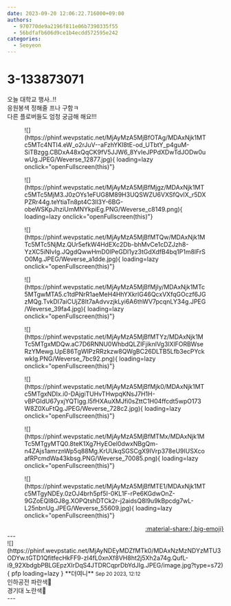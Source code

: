 ```yaml
---
date: 2023-09-20 12:06:22.716000+09:00
authors:
  - 970770de9a2196f811e06b7390335f55
  - 56bdfafb606d9ce1b4ecdd572595e242
categories:
  - Seoyeon
---
```


# 3-133873071

<div class="post-container" markdown="1">
<div class="content-container md-sidebar__scrollwrap" markdown="1">

오늘 대학교 행사..!!<br>응원봉색 정해줄 프나 구함ㅋ<br>다른 플로버들도 엄청 궁금해 해요!!!
<figure markdown="1">
![](https://phinf.wevpstatic.net/MjAyMzA5MjBfOTAg/MDAxNjk1MTc5MTc4NTI4.eW_o2rJuV--aFzhYKI8tE-od_UTbtY_p4guM-SiTBzgg.CBDxA48xQqCK9fV5JJW6_8YvIeJPPdXDwTdJODw0uwUg.JPEG/Weverse_12877.jpg){ loading=lazy onclick="openFullscreen(this)"}
</figure>

<figure markdown="1">
![](https://phinf.wevpstatic.net/MjAyMzA5MjBfMjgz/MDAxNjk1MTc5MTc5MjM3.J0zOYs1eFUG8M89H3UQSWZU6VXSfQvIX_r5DXPZRr44g.teYtiaTn8pt4C3ll3Y-6BG-obeWSKpJhziUmMNYkpiEg.PNG/Weverse_c8149.png){ loading=lazy onclick="openFullscreen(this)"}
</figure>

<figure markdown="1">
![](https://phinf.wevpstatic.net/MjAyMzA5MjBfMTQw/MDAxNjk1MTc5MTc5NjMz.QUr5efkW4HdEXc2Db-bhMvCe1cDZJzh8-YzXC5iNIvIg.JQgdQwwHmD0IPeGDl1yz3tGdXdfB4bq1P1m8lFrSO0Mg.JPEG/Weverse_a1dde.jpg){ loading=lazy onclick="openFullscreen(this)"}
</figure>

<figure markdown="1">
![](https://phinf.wevpstatic.net/MjAyMzA5MjBfMjIy/MDAxNjk1MTc5MTgwMTA5.c1tdPNrR1aeMeH4HhYXkrlG46QcxVXfqGOczf6JGzMQg.TvkDI7aiCUjZ8It7aAdvvzjkLyi6A6thWV7pcqnLY34g.JPEG/Weverse_39fa4.jpg){ loading=lazy onclick="openFullscreen(this)"}
</figure>

<figure markdown="1">
![](https://phinf.wevpstatic.net/MjAyMzA5MjBfMTYz/MDAxNjk1MTc5MTgxMDQw.aC7D6RNNU0WhbdQLZIFjiknlVg3lXlFORBWseRzYMewg.UpE86TgWIPzRRzkzw8QWgBC26DLTB5Lfb3ecPYckwkIg.PNG/Weverse_7bc92.png){ loading=lazy onclick="openFullscreen(this)"}
</figure>

<figure markdown="1">
![](https://phinf.wevpstatic.net/MjAyMzA5MjBfMjk0/MDAxNjk1MTc5MTgxNDIx.i0-DAjgiTUHvTHwpqKNsJ7H1H-vBPGIdU67yxjYQTlgg.l5fHXAuXMJfi0sZttC1H04ffcdt5wpO173W8Z0XuFtQg.JPEG/Weverse_728c2.jpg){ loading=lazy onclick="openFullscreen(this)"}
</figure>

<figure markdown="1">
![](https://phinf.wevpstatic.net/MjAyMzA5MjBfMTMx/MDAxNjk1MTc5MTgyMTQ0.8teK1Xg7HyEOel0dwxNBgQm-n4ZAjs1amrznWp5q88Mg.KrUUkqSGSCgX9IVrp378eU9IUSXcoafRPcmdWa43kbsg.PNG/Weverse_70085.png){ loading=lazy onclick="openFullscreen(this)"}
</figure>

<figure markdown="1">
![](https://phinf.wevpstatic.net/MjAyMzA5MjBfMTE1/MDAxNjk1MTc5MTgyNDEy.0zOJ4brh5pf5I-0KL1F-rPe6KGdwOnZ-9GZoEQI8GJ8g.XOPQtshDTCk2r-j2aidsQ8l9u9kBpcdg7wL-L25nbnUg.JPEG/Weverse_55609.jpg){ loading=lazy onclick="openFullscreen(this)"}
</figure>


</div>
</div>

<div style="text-align: right;" markdown="1">
<a href="https://weverse.io/fromis9/fanpost/3-133873071" style="text-align: right;">:material-share:{.big-emoji}</a>
</div>
---

<div class="comments-container md-sidebar__scrollwrap" markdown="1">
<div class="comment" markdown="1">
<div class='id-container' markdown="1">
![](https://phinf.wevpstatic.net/MjAyNDEyMDZfMTk0/MDAxNzMzNDYzMTU3ODYw.tGTD1QfitfecHkFF9-zI4fL0xnXf8VH8ht2j5Xh2a74g.QufL-i9_92XbdgbPBLGEpzXIrDqS4JTDRCqprDbYdJIg.JPEG/image.jpg?type=s72){ pfp loading=lazy }
**<span class="artist">더여니</span>** <small>Sep 20 2023, 12:12</small><br>
</div>
<div class='comment-body' markdown="1">
인하공전 파란색💙<br>경기대 노란색💛
</div>
</div>
</div>
---

